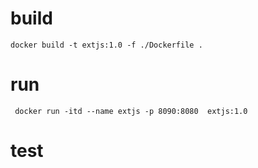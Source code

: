 # build
```docker build -t extjs:1.0 -f ./Dockerfile . ```
# run
``` docker run -itd --name extjs -p 8090:8080  extjs:1.0```
# test
